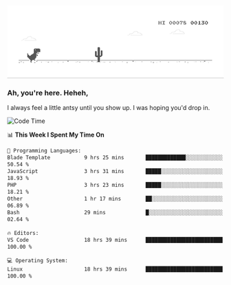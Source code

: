 
<div align="center">
    <img align="center" src="dino.gif">
</div>

### Ah, you're here. Heheh, 
I always feel a little antsy until you show up. I was hoping you'd drop in.

<!--START_SECTION:mrepol742-->
![Code Time](http://img.shields.io/badge/Code%20Time-2%2C760%20hrs-blue)

📊 **This Week I Spent My Time On** 

```text
💬 Programming Languages: 
Blade Template           9 hrs 25 mins       █████████████░░░░░░░░░░░░   50.54 % 
JavaScript               3 hrs 31 mins       █████░░░░░░░░░░░░░░░░░░░░   18.93 % 
PHP                      3 hrs 23 mins       █████░░░░░░░░░░░░░░░░░░░░   18.21 % 
Other                    1 hr 17 mins        ██░░░░░░░░░░░░░░░░░░░░░░░   06.89 % 
Bash                     29 mins             █░░░░░░░░░░░░░░░░░░░░░░░░   02.64 % 

🔥 Editors: 
VS Code                  18 hrs 39 mins      █████████████████████████   100.00 % 

💻 Operating System: 
Linux                    18 hrs 39 mins      █████████████████████████   100.00 % 
```


<!--END_SECTION:mrepol742-->

